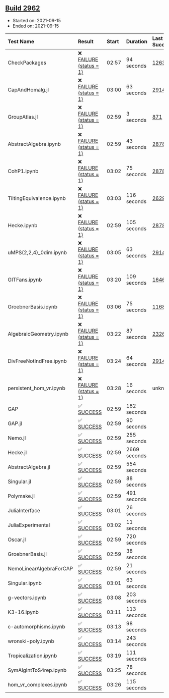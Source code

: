 ## [Build 2962](https://oscarci.mathematik.uni-kl.de/job/oscar-stable/2962/)

* Started on: 2021-09-15
* Ended on: 2021-09-15

| Test Name    | Result | Start | Duration | Last Success | First Failure |
|:-------------|:-------|:------|:---------|:-------------|:--------------|
| CheckPackages | ❌ [FAILURE (status = 1)](https://oscarci.mathematik.uni-kl.de/job/oscar-stable/2962/artifact/logs/build-2962/CheckPackages.log) | 02:57 | 94 seconds | [1263](https://oscarci.mathematik.uni-kl.de/job/oscar-stable/1263/) | [1264](https://oscarci.mathematik.uni-kl.de/job/oscar-stable/1264/) |
| CapAndHomalg.jl | ❌ [FAILURE (status = 1)](https://oscarci.mathematik.uni-kl.de/job/oscar-stable/2962/artifact/logs/build-2962/CapAndHomalg.jl.log) | 03:00 | 63 seconds | [2914](https://oscarci.mathematik.uni-kl.de/job/oscar-stable/2914/) | [2915](https://oscarci.mathematik.uni-kl.de/job/oscar-stable/2915/) |
| GroupAtlas.jl | ❌ [FAILURE (status = 1)](https://oscarci.mathematik.uni-kl.de/job/oscar-stable/2962/artifact/logs/build-2962/GroupAtlas.jl.log) | 02:59 | 3 seconds | [871](https://oscarci.mathematik.uni-kl.de/job/oscar-stable/871/) | [872](https://oscarci.mathematik.uni-kl.de/job/oscar-stable/872/) |
| AbstractAlgebra.ipynb | ❌ [FAILURE (status = 1)](https://oscarci.mathematik.uni-kl.de/job/oscar-stable/2962/artifact/logs/build-2962/AbstractAlgebra.ipynb.log) | 02:59 | 43 seconds | [2878](https://oscarci.mathematik.uni-kl.de/job/oscar-stable/2878/) | [2879](https://oscarci.mathematik.uni-kl.de/job/oscar-stable/2879/) |
| CohP1.ipynb | ❌ [FAILURE (status = 1)](https://oscarci.mathematik.uni-kl.de/job/oscar-stable/2962/artifact/logs/build-2962/CohP1.ipynb.log) | 03:02 | 75 seconds | [2878](https://oscarci.mathematik.uni-kl.de/job/oscar-stable/2878/) | [2879](https://oscarci.mathematik.uni-kl.de/job/oscar-stable/2879/) |
| TiltingEquivalence.ipynb | ❌ [FAILURE (status = 1)](https://oscarci.mathematik.uni-kl.de/job/oscar-stable/2962/artifact/logs/build-2962/TiltingEquivalence.ipynb.log) | 03:03 | 116 seconds | [2629](https://oscarci.mathematik.uni-kl.de/job/oscar-stable/2629/) | [2630](https://oscarci.mathematik.uni-kl.de/job/oscar-stable/2630/) |
| Hecke.ipynb | ❌ [FAILURE (status = 1)](https://oscarci.mathematik.uni-kl.de/job/oscar-stable/2962/artifact/logs/build-2962/Hecke.ipynb.log) | 02:59 | 105 seconds | [2878](https://oscarci.mathematik.uni-kl.de/job/oscar-stable/2878/) | [2879](https://oscarci.mathematik.uni-kl.de/job/oscar-stable/2879/) |
| uMPS(2,2,4)_0dim.ipynb | ❌ [FAILURE (status = 1)](https://oscarci.mathematik.uni-kl.de/job/oscar-stable/2962/artifact/logs/build-2962/uMPS-2-2-4-_0dim.ipynb.log) | 03:05 | 63 seconds | [2914](https://oscarci.mathematik.uni-kl.de/job/oscar-stable/2914/) | [2915](https://oscarci.mathematik.uni-kl.de/job/oscar-stable/2915/) |
| GITFans.ipynb | ❌ [FAILURE (status = 1)](https://oscarci.mathematik.uni-kl.de/job/oscar-stable/2962/artifact/logs/build-2962/GITFans.ipynb.log) | 03:20 | 109 seconds | [1646](https://oscarci.mathematik.uni-kl.de/job/oscar-stable/1646/) | [1647](https://oscarci.mathematik.uni-kl.de/job/oscar-stable/1647/) |
| GroebnerBasis.ipynb | ❌ [FAILURE (status = 1)](https://oscarci.mathematik.uni-kl.de/job/oscar-stable/2962/artifact/logs/build-2962/GroebnerBasis.ipynb.log) | 03:06 | 75 seconds | [1168](https://oscarci.mathematik.uni-kl.de/job/oscar-stable/1168/) | [1169](https://oscarci.mathematik.uni-kl.de/job/oscar-stable/1169/) |
| AlgebraicGeometry.ipynb | ❌ [FAILURE (status = 1)](https://oscarci.mathematik.uni-kl.de/job/oscar-stable/2962/artifact/logs/build-2962/AlgebraicGeometry.ipynb.log) | 03:22 | 87 seconds | [2326](https://oscarci.mathematik.uni-kl.de/job/oscar-stable/2326/) | [2327](https://oscarci.mathematik.uni-kl.de/job/oscar-stable/2327/) |
| DivFreeNotIndFree.ipynb | ❌ [FAILURE (status = 1)](https://oscarci.mathematik.uni-kl.de/job/oscar-stable/2962/artifact/logs/build-2962/DivFreeNotIndFree.ipynb.log) | 03:24 | 64 seconds | [2914](https://oscarci.mathematik.uni-kl.de/job/oscar-stable/2914/) | [2915](https://oscarci.mathematik.uni-kl.de/job/oscar-stable/2915/) |
| persistent_hom_vr.ipynb | ❌ [FAILURE (status = 1)](https://oscarci.mathematik.uni-kl.de/job/oscar-stable/2962/artifact/logs/build-2962/persistent_hom_vr.ipynb.log) | 03:28 | 16 seconds | unknown | unknown |
| GAP | ✅ [SUCCESS](https://oscarci.mathematik.uni-kl.de/job/oscar-stable/2962/artifact/logs/build-2962/GAP.log) | 02:59 | 182 seconds |  |  |
| GAP.jl | ✅ [SUCCESS](https://oscarci.mathematik.uni-kl.de/job/oscar-stable/2962/artifact/logs/build-2962/GAP.jl.log) | 02:59 | 90 seconds |  |  |
| Nemo.jl | ✅ [SUCCESS](https://oscarci.mathematik.uni-kl.de/job/oscar-stable/2962/artifact/logs/build-2962/Nemo.jl.log) | 02:59 | 255 seconds |  |  |
| Hecke.jl | ✅ [SUCCESS](https://oscarci.mathematik.uni-kl.de/job/oscar-stable/2962/artifact/logs/build-2962/Hecke.jl.log) | 02:59 | 2669 seconds |  |  |
| AbstractAlgebra.jl | ✅ [SUCCESS](https://oscarci.mathematik.uni-kl.de/job/oscar-stable/2962/artifact/logs/build-2962/AbstractAlgebra.jl.log) | 02:59 | 554 seconds |  |  |
| Singular.jl | ✅ [SUCCESS](https://oscarci.mathematik.uni-kl.de/job/oscar-stable/2962/artifact/logs/build-2962/Singular.jl.log) | 02:59 | 88 seconds |  |  |
| Polymake.jl | ✅ [SUCCESS](https://oscarci.mathematik.uni-kl.de/job/oscar-stable/2962/artifact/logs/build-2962/Polymake.jl.log) | 02:59 | 491 seconds |  |  |
| JuliaInterface | ✅ [SUCCESS](https://oscarci.mathematik.uni-kl.de/job/oscar-stable/2962/artifact/logs/build-2962/JuliaInterface.log) | 03:01 | 26 seconds |  |  |
| JuliaExperimental | ✅ [SUCCESS](https://oscarci.mathematik.uni-kl.de/job/oscar-stable/2962/artifact/logs/build-2962/JuliaExperimental.log) | 03:02 | 11 seconds |  |  |
| Oscar.jl | ✅ [SUCCESS](https://oscarci.mathematik.uni-kl.de/job/oscar-stable/2962/artifact/logs/build-2962/Oscar.jl.log) | 02:59 | 720 seconds |  |  |
| GroebnerBasis.jl | ✅ [SUCCESS](https://oscarci.mathematik.uni-kl.de/job/oscar-stable/2962/artifact/logs/build-2962/GroebnerBasis.jl.log) | 02:59 | 38 seconds |  |  |
| NemoLinearAlgebraForCAP | ✅ [SUCCESS](https://oscarci.mathematik.uni-kl.de/job/oscar-stable/2962/artifact/logs/build-2962/NemoLinearAlgebraForCAP.log) | 02:59 | 21 seconds |  |  |
| Singular.ipynb | ✅ [SUCCESS](https://oscarci.mathematik.uni-kl.de/job/oscar-stable/2962/artifact/logs/build-2962/Singular.ipynb.log) | 03:01 | 63 seconds |  |  |
| g-vectors.ipynb | ✅ [SUCCESS](https://oscarci.mathematik.uni-kl.de/job/oscar-stable/2962/artifact/logs/build-2962/g-vectors.ipynb.log) | 03:08 | 203 seconds |  |  |
| K3-16.ipynb | ✅ [SUCCESS](https://oscarci.mathematik.uni-kl.de/job/oscar-stable/2962/artifact/logs/build-2962/K3-16.ipynb.log) | 03:11 | 113 seconds |  |  |
| c-automorphisms.ipynb | ✅ [SUCCESS](https://oscarci.mathematik.uni-kl.de/job/oscar-stable/2962/artifact/logs/build-2962/c-automorphisms.ipynb.log) | 03:13 | 98 seconds |  |  |
| wronski-poly.ipynb | ✅ [SUCCESS](https://oscarci.mathematik.uni-kl.de/job/oscar-stable/2962/artifact/logs/build-2962/wronski-poly.ipynb.log) | 03:14 | 243 seconds |  |  |
| Tropicalization.ipynb | ✅ [SUCCESS](https://oscarci.mathematik.uni-kl.de/job/oscar-stable/2962/artifact/logs/build-2962/Tropicalization.ipynb.log) | 03:19 | 111 seconds |  |  |
| SymAlgIntToS4rep.ipynb | ✅ [SUCCESS](https://oscarci.mathematik.uni-kl.de/job/oscar-stable/2962/artifact/logs/build-2962/SymAlgIntToS4rep.ipynb.log) | 03:25 | 78 seconds |  |  |
| hom_vr_complexes.ipynb | ✅ [SUCCESS](https://oscarci.mathematik.uni-kl.de/job/oscar-stable/2962/artifact/logs/build-2962/hom_vr_complexes.ipynb.log) | 03:26 | 115 seconds |  |  |
